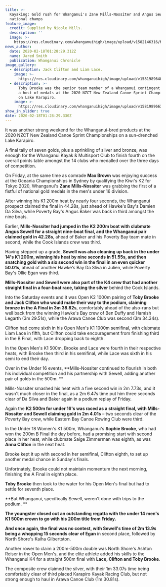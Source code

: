 ```yaml
---
title: >-
  Kayaking: Gold rush for Whanganui's Zane Mills-Nossiter and Angus Sewell at
  national champs
feature_image:
  credit: Supplied by Nicole Mills.
  description: ''
  image: >-
    https://res.cloudinary.com/whanganuihigh/image/upload/v1582146316/News/NZCT%20Canoe%20Sprint%20champs%20at%20Lake%20Karipiro%2014.16%20Feb/86729745_1489672984515136_3506436503322492928_o.jpg
news_author:
  date: 2020-02-18T01:28:29.312Z
  name: Jared Smith
  publication: Whanganui Chronicle
image_gallery:
  - description: Jack Clifton and Liam Lace.
    image: >-
      https://res.cloudinary.com/whanganuihigh/image/upload/v1581989640/News/Clifton_Lace_Chron_18.2.20.jpg
  - description: >-
      Toby Brooke was the senior team member of a Whanganui contingent that won
      a host of medals at the 2020 NZCT New Zealand Canoe Sprint Championships
      on Lake Karapiro.
    image: >-
      https://res.cloudinary.com/whanganuihigh/image/upload/v1581989663/News/Toby_Brooke_Chron_18.2.20.jpg
show_in_slider: true
date: 2020-02-18T01:28:29.330Z
---
```

It was another strong weekend for the Whanganui-bred products at the 2020 NZCT New Zealand Canoe Sprint Championships on a sun-drenched Lake Karapiro.

A final tally of seven golds, plus a sprinkling of silver and bronze, was enough for the Whanganui Kayak & Multisport Club to finish fourth on the overall points table amongst the 14 clubs who medalled over the three days of competition.

On Friday, at the same time as comrade **Max Brown** was enjoying success at the Oceania Championships in Sydney by qualifying the Kiwi's K2 for Tokyo 2020, Whanganui's **Zane Mills-Nossiter** was grabbing the first of a fistful of national gold medals in the men's under 16 division.

After winning his K1 200m heat by nearly four seconds, the Whanganui prospect claimed the final in 44.28s, just ahead of Hawke's Bay's Damien Da Silva, while Poverty Bay's Angus Baker was back in third amongst the nine boats.

Earlier, **Mills-Nossiter had jumped in the K2 200m boat with clubmate Angus Sewell for a straight nine-boat final, and the Whanganui pair claimed gold in 42.28s**, ahead of Baker and his Poverty Bay team mate in second, while the Cook Islands crew was third.

Having stepped up a grade, **Sewell was also cleaning up back in the under 14's K1 200m, winning his heat by nine seconds in 51.55s, and then snatching gold with a six second win in the final in an even quicker 50.01s**, ahead of another Hawke's Bay Da Sliva in Julien, while Poverty Bay's Ollie Egan was third.

**Mills-Nossiter and Sewell were also part of the K4 crew that had another straight final in a four-boat race, taking the silver** behind the Cook Islands.

Into the Saturday events and it was Open K2 1000m pairing of **Toby Brooke and Jack Clifton who would make their way to the podium, claiming bronze in the A Final in 3m 38.82s**, comfortably ahead of the also-rans but well back from the winning Hawke's Bay crew of Ben Duffy and Hamish Legarth (3m 29.51s), while the Arawa Canoe Club was second (3m 34.34s).

Clifton had come sixth in his Open Men's K1 1000m semifinal, with clubmate Liam Lace in fifth, but Clifton could take encouragement from finishing third in the B Final, with Lace dropping back to eighth.

In the Open Men's K1 500m, Brooke and Lace were fourth in their respective heats, with Brooke then third in his semifinal, while Lace was sixth in his semi to end their day.

Over in the Under 16 events, **Mills-Nossiter continued to flourish in both his individual competition and his partnership with Sewell, adding another pair of golds in the 500m.**

Mills-Nossiter smashed his heat with a five second win in 2m 7.73s, and it wasn't much closer in the final, as a 2m 6.47s time put him three seconds clear of Da Silva and Baker again in a podium replay of Friday.

Again the **K2 500m for under 16's was raced as a straight final, with Mills-Nossiter and Sewell claiming gold in 2m 4.01s** – two seconds clear of the Poverty Bay crew, while Eastern Bay Canoe Rowing Club were third.

In the Under 18 Women's K1 500m, Whanganui's **Sophie Brooke**, who had won the 200m B Final the day before, had a promising start with second place in her heat, while clubmate Saige Zimmerman was eighth, as was **Anna Clifton** in the next heat.

Brooke kept it up with second in her semifinal, Clifton eighth, to set up another medal chance in Sunday's finals.

Unfortnately, Brooke could not maintain momentum the next morning, finishing the A Final in eighth place.

**Toby Brooke** then took to the water for his Open Men's final but had to settle for seventh place.

**But Whanganui, specifically Sewell, weren't done with trips to the podium.**

**The youngster closed out an outstanding regatta with the under 14 men's K1 500m crown to go with his 200m title from Friday.**

**And once again, the final was no contest, with Sewell's time of 2m 13.9s being a whopping 15 seconds clear of Egan** in second place, followed by North Shore's Kaiha Gilbertston.

Another rower to claim a 200m-500m double was North Shore's Ashton Reiser in the Open Men's, and the elite athlete added his skills to the Whanganui K4 for a straight 500m final with **Lace, Clifton and Toby Brooke**.

The composite crew claimed the silver, with their 1m 33.07s time being comfortably clear of third placed Karapiro Kayak Racing Club, but not strong enough to haul in Arawa Canoe Club (1m 30.81s).
